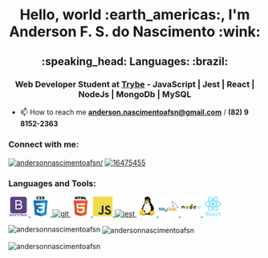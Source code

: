 <h1 align="center">Hello, world :earth_americas:, I'm Anderson F. S. do Nascimento :wink:</h1>
<h2 align="center"> :speaking_head: Languages:  :brazil: </h2>
<h3 align="center">Web Developer Student at <a href="https://www.betrybe.com/">Trybe</a> - JavaScript | Jest | React | NodeJs | MongoDb | MySQL</h3>



- 📫 How to reach me **anderson.nascimentoafsn@gmail.com** / **(82) 9 8152-2363**

<h3 align="left">Connect with me:</h3>
<p align="left">
<a href="https://linkedin.com/in/andersonnascimentoafsn/" target="blank"><img align="center" src="https://raw.githubusercontent.com/rahuldkjain/github-profile-readme-generator/master/src/images/icons/Social/linked-in-alt.svg" alt="andersonnascimentoafsn/" height="30" width="40" /></a>
<a href="https://stackoverflow.com/users/14579935/anderson-nascimento" target="blank"><img align="center" src="https://raw.githubusercontent.com/rahuldkjain/github-profile-readme-generator/master/src/images/icons/Social/stack-overflow.svg" alt="16475455" height="30" width="40" /></a>
</p>

<h3 align="left">Languages and Tools:</h3>
<p align="left"> <a href="https://getbootstrap.com" target="_blank"> <img src="https://raw.githubusercontent.com/devicons/devicon/master/icons/bootstrap/bootstrap-plain-wordmark.svg" alt="bootstrap" width="40" height="40"/> </a> <a href="https://www.w3schools.com/css/" target="_blank"> <img src="https://raw.githubusercontent.com/devicons/devicon/master/icons/css3/css3-original-wordmark.svg" alt="css3" width="40" height="40"/> </a> <a href="https://git-scm.com/" target="_blank"> <img src="https://www.vectorlogo.zone/logos/git-scm/git-scm-icon.svg" alt="git" width="40" height="40"/> </a> <a href="https://www.w3.org/html/" target="_blank"> <img src="https://raw.githubusercontent.com/devicons/devicon/master/icons/html5/html5-original-wordmark.svg" alt="html5" width="40" height="40"/> </a> <a href="https://developer.mozilla.org/en-US/docs/Web/JavaScript" target="_blank"> <img src="https://raw.githubusercontent.com/devicons/devicon/master/icons/javascript/javascript-original.svg" alt="javascript" width="40" height="40"/> </a> <a href="https://jestjs.io" target="_blank"> <img src="https://www.vectorlogo.zone/logos/jestjsio/jestjsio-icon.svg" alt="jest" width="40" height="40"/> </a> <a href="https://www.linux.org/" target="_blank"> <img src="https://raw.githubusercontent.com/devicons/devicon/master/icons/linux/linux-original.svg" alt="linux" width="40" height="40"/> </a> <a href="https://www.mysql.com/" target="_blank"> <img src="https://raw.githubusercontent.com/devicons/devicon/master/icons/mysql/mysql-original-wordmark.svg" alt="mysql" width="40" height="40"/> </a> <a href="https://nodejs.org" target="_blank"> <img src="https://raw.githubusercontent.com/devicons/devicon/master/icons/nodejs/nodejs-original-wordmark.svg" alt="nodejs" width="40" height="40"/> </a> <a href="https://reactjs.org/" target="_blank"> <img src="https://raw.githubusercontent.com/devicons/devicon/master/icons/react/react-original-wordmark.svg" alt="react" width="40" height="40"/> </a> </p>

<p><img align="left" src="https://github-readme-stats.vercel.app/api/top-langs?username=andersonnascimentoafsn&show_icons=true&locale=en&layout=compact" alt="andersonnascimentoafsn" /></p>

<p>&nbsp;<img align="center" src="https://github-readme-stats.vercel.app/api?username=andersonnascimentoafsn&show_icons=true&locale=en" alt="andersonnascimentoafsn" /></p>

<p><img align="center" src="https://github-readme-streak-stats.herokuapp.com/?user=andersonnascimentoafsn&" alt="andersonnascimentoafsn" /></p>


